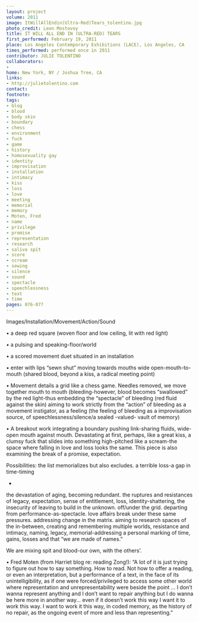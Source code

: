 ```yaml
---
layout: project
volume: 2011
image: ItWillAllEndin(Ultra-Red)Tears_tolentino.jpg
photo_credit: Leon Mostovoy
title: IT WILL ALL END IN (ULTRA-RED) TEARS
first_performed: February 19, 2011
place: Los Angeles Contemporary Exhibitions (LACE), Los Angeles, CA
times_performed: performed once in 2011
contributor: JULIE TOLENTINO
collaborators:
- 
home: New York, NY / Joshua Tree, CA
links:
- http://julietolentino.com
contact: 
footnote: 
tags:
- blog
- blood
- body skin
- boundary
- chess
- environment
- fuck
- game
- history
- homosexuality gay
- identity
- improvisation
- installation
- intimacy
- kiss
- loss
- love
- meeting
- memorial
- memory
- Moten, Fred
- name
- privilege
- promise
- representation
- research
- saliva spit
- score
- scream
- sewing
- silence
- sound
- spectacle
- speechlessness
- text
- time
pages: 076-077
---
```


Images/Installation/Movement/Action/Sound

• a deep red square (woven floor and low ceiling, lit with red light)

• a pulsing and speaking-floor/world

• a scored movement duet situated in an installation 

• enter with lips “sewn shut” moving towards mouths wide open-mouth-to-mouth (shared blood, beyond a kiss, a radical meeting point)

• Movement details a grid like a chess game. Needles removed, we move together mouth to mouth (bleeding-however, blood becomes “swallowed” by the red light-thus embedding the “spectacle” of bleeding (red fluid against the skin) aiming to work strictly from the “action” of bleeding as a movement instigator, as a feeling (the feeling of bleeding as a improvisation source, of speechlessness/silence/a sealed -valued- vault of memory)

• A breakout work integrating a boundary pushing link-sharing fluids, wide-open mouth against mouth. Devastating at first, perhaps, like a great kiss, a clumsy fuck  that slides into something high-pitched like a scream-the space where falling in love and loss looks the same. This piece is also examining the break of a promise, expectation.

Possibilities: the list memorializes but also excludes. a terrible loss-a gap in time-timing

-

the devastation of aging, becoming redundant. the ruptures and resistances of legacy, expectation, sense of entitlement, loss, identity-shattering, the insecurity of leaving to build in the unknown. off/under the grid. departing from performance-as-spectacle. love affairs break under these same pressures. addressing change in the matrix. aiming to research spaces  of the in-between, creating and remembering multiple worlds, resistance and intimacy, naming, legacy, memorial-addressing a personal marking of time, gains, losses and that “we are made of names.”

We are mixing spit and blood-our own, with the others’.

• Fred Moten (from Harriet blog re: reading Zong!): “A lot of it is just trying to figure out how to say something. How to read. Not how to offer a reading, or even an interpretation, but a performance of a text, in the face of its unintelligibility, as if one were forced/privileged to access some other world where representation and unrepresentability were beside the point  … I don’t wanna represent anything and I don’t want to repair anything but I do wanna be here more in another way... even if it doesn’t work this way I want it to work this way. I want to work it this way, in coded memory, as the history of no repair, as the ongoing event of more and less than representing.”
